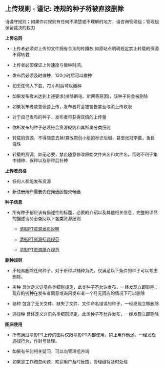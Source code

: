 ## 上传规则 - 谨记: 违规的种子将被直接删除

 请遵守规则；如果你对规则有任何不清楚或不理解的地方，请咨询管理组；管理组保留裁决的权力


 **上传总则**

* 上传者必须对上传的文件拥有合法的传播权,如原站点明确规定禁止转载的资源不得转载

* 上传者必须保证上传速度与做种时间。

* 发布后必须及时做种，120小时后可以撤种

* 如无任何人下载，72小时后可以撤种

* 如果发布者未达到上述要求\(排除断电、断网等原因\)，该种子将会被删除

* 如果发布者故意低速上传，发布者将会被警告甚至取消上传权限

* 对于自己发布的种子，发布者将获得双倍的上传量

* 你所发布的种子必须符合资源规则和其所属分类细则

* 转载的资源，不得随意去掉\/篡改原创小组的标识后缀，甚至张冠李戴，鱼目混珠

* 转载的资源，如无必要，禁止随意修改原始文件夹名和文件名，否则不利于集中铺种、保种以及断种后补种


**上传者资格**

* 任何人都能发布资源

* ~~新注册用户需要先在候选区提交候选~~


 **种子信息**

* 所有种子都应该有描述性的标题，必要的介绍以及其他相关信息，完整的详尽的描述请务必查阅以下各类资源细则

    * [清影PT资源发布说明](http://pt.hit.edu.cn/forums.php?action=viewtopic&forumid=1&topicid=9472)

    * [清影PT资源标题规范](http://pt.hit.edu.cn/forums.php?action=viewtopic&forumid=1&topicid=9466)
    
    * [清影PT资源简介规范](http://pt.hit.edu.cn/forums.php?action=viewtopic&forumid=1&topicid=9469)


 **删种规则**

* 不轻易删除任何种子。对于断种以辅种为先，仅满足以下条件的种子可以考虑删除。

* 劣种 具体定义详见各类细则规定，此类种子不允许发布，一经发现立即删除；现存的劣种在发布者同意或询问发布者一个月无回应的情况下可以删除

* 错种 包含了无关文件、缺失了文件、文件命名错误的种子，一经发现立即删除

* 违规种 具体定义详见各类细则规定，此类种子不允许发布，一经发现立即删除


 **图床使用**

* 所有通过清影PT上传的图片仅限清影PT内部使用，禁止用作他途。一经发现违规行为，作封号处理。

* 如果有任何相关疑问，可以向管理组咨询

* 如果是工作疏忽问题，欢迎用户及时反馈，管理组将及时处理 